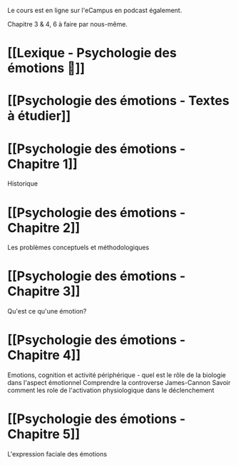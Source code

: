 Le cours est en ligne sur l'eCampus en podcast également.

Chapitre 3 & 4, 6 à faire par nous-même.

# [[Lexique - Psychologie des émotions 📖]]

# [[Psychologie des émotions - Textes à étudier]]

# [[Psychologie des émotions - Chapitre 1]]
Historique
# [[Psychologie des émotions - Chapitre 2]]
Les problèmes conceptuels et méthodologiques
# [[Psychologie des émotions - Chapitre 3]]
Qu'est ce qu'une émotion?
# [[Psychologie des émotions - Chapitre 4]] 
Emotions, cognition et activité périphérique - quel est le rôle de la biologie dans l'aspect émotionnel
Comprendre la controverse James-Cannon
Savoir comment les role de l'activation physiologique dans le déclenchement
# [[Psychologie des émotions - Chapitre 5]]
L'expression faciale des émotions